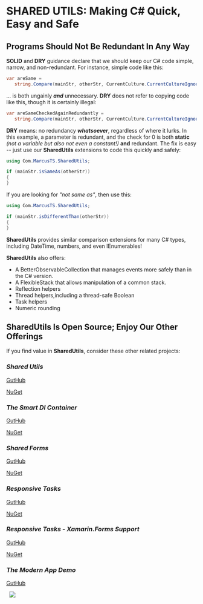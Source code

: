 
# SHARED UTILS: Making C# Quick, Easy and Safe

## Programs Should Not Be Redundant In Any Way

**SOLID** and **DRY** guidance declare that we should keep our C# code simple, narrow, and non-redundant.  For instance, simple code like this:

```csharp
var areSame = 
   string.Compare(mainStr, otherStr, CurrentCulture.CurrentCultureIgnoreCase) == 0;
```

... is both ungainly ***and*** unnecessary.  **DRY** does not refer to copying code like this, though it is certainly illegal:

```csharp
var areSameCheckedAgainRedundantly = 
   string.Compare(mainStr, otherStr, CurrentCulture.CurrentCultureIgnoreCase) == 0;
```

**DRY** means: no redundancy ***whatsoever***, regardless of where it lurks.  In this example, a parameter is redundant, and the check for 0 is both **static** *(not a variable but also not even a constant!)* **and** redundant.  The fix is easy -- just use our **SharedUtils** extensions to code this quickly and safely:

```csharp
using Com.MarcusTS.SharedUtils;

if (mainStr.isSameAs(otherStr))
{
}
```

If you are looking for *"not same as"*, then use this:

```csharp
using Com.MarcusTS.SharedUtils;

if (mainStr.isDifferentThan(otherStr))
{
}
```


**SharedUtils** provides similar comparison extensions for many C# types, including DateTime, numbers, and even IEnumerables!

**SharedUtils** also offers:

- A BetterObservableCollection that manages events more safely than in the C# version.
- A FlexibleStack that allows manipulation of a common stack.
- Reflection helpers
- Thread helpers,including a thread-safe Boolean
- Task helpers
- Numeric rounding

## SharedUtils Is Open Source; Enjoy Our Other Offerings

If you find value in **SharedUtils**, consider these other related projects:

### *Shared Utils*

[GutHub](https://github.com/marcusts/Com.MarcusTS.SharedUtils)

[NuGet](https://www.nuget.org/packages/Com.MarcusTS.SharedUtils)

### *The Smart DI Container*

[GutHub](https://github.com/marcusts/Com.MarcusTS.SmartDI)

[NuGet](https://www.nuget.org/packages/Com.MarcusTS.SmartDI)

### *Shared Forms*

[GutHub](https://github.com/marcusts/Com.MarcusTS.SharedForms)

[NuGet](https://www.nuget.org/packages/Com.MarcusTS.SharedForms)

### *Responsive Tasks*

[GutHub](https://github.com/marcusts/Com.MarcusTS.ResponsiveTasks)

[NuGet](https://www.nuget.org/packages/Com.MarcusTS.ResponsiveTasks)

### *Responsive Tasks - Xamarin.Forms Support*

[GutHub](https://github.com/marcusts/Com.MarcusTS.ResponsiveTasks.XamFormsSupport)

[NuGet](https://www.nuget.org/packages/Com.MarcusTS.ResponsiveTasks.XamFormsSupport)

### *The Modern App Demo*

[GutHub](https://github.com/marcusts/Com.MarcusTS.ModernAppDemo)

&nbsp;
![](https://gitlab.com/marcusts1/nugetimages/-/raw/master/Modern_App_Demo_Master_FINAL.gif)
